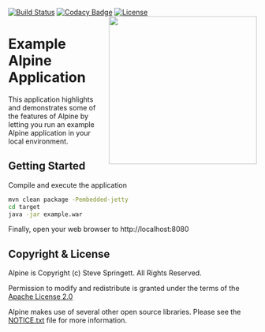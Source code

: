 [![Build Status](https://travis-ci.org/stevespringett/Alpine.svg?branch=master)](https://travis-ci.org/stevespringett/Alpine)
[![Codacy Badge](https://api.codacy.com/project/badge/Grade/cefa2866cbc24deeb7fbc83b8f71ad60)](https://www.codacy.com/app/stevespringett/Alpine?utm_source=github.com&amp;utm_medium=referral&amp;utm_content=stevespringett/Alpine&amp;utm_campaign=Badge_Grade)
[![License][license-image]][license-url]
<img src="http://stevespringett.github.io/alpine/images/Alpine.svg" width="300" align="right">

Example Alpine Application
=========

This application highlights and demonstrates some of the features of 
Alpine by letting you run an example Alpine application in your local environment.

Getting Started
-

Compile and execute the application
```bash 
mvn clean package -Pembedded-jetty
cd target
java -jar example.war
```

Finally, open your web browser to http://localhost:8080

Copyright & License
-

Alpine is Copyright (c) Steve Springett. All Rights Reserved.

Permission to modify and redistribute is granted under the terms of the 
[Apache License 2.0](https://github.com/stevespringett/alpine/blob/master/LICENSE.txt)

Alpine makes use of several other open source libraries. Please see
the [NOTICE.txt](https://github.com/stevespringett/alpine/blob/master/NOTICE.txt) file for more information.


[license-image]: https://img.shields.io/badge/license-apache%20v2-brightgreen.svg
[license-url]: https://github.com/stevespringett/alpine/blob/master/LICENSE.txt

